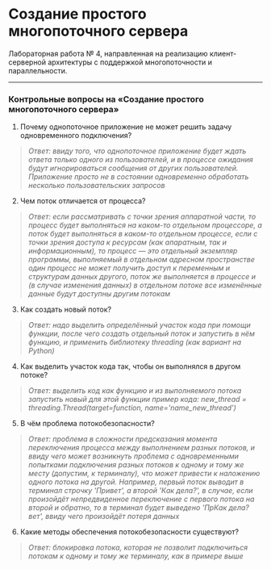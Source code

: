 # Создание простого многопоточного сервера

Лабораторная работа № 4, направленная на реализацию клиент-серверной архитектуры с поддержкой многопоточности и параллельности.

---

### Контрольные вопросы на «Создание простого многопоточного сервера»
1. Почему однопоточное приложение не может решить задачу одновременного подключения?
>*Ответ: ввиду того, что однопоточное приложение будет ждать ответа только одного из пользователей, и в процессе ожидания будут игнорироваться сообщения от других пользователей. Приложение просто не в состоянии одновременно обработать несколько пользовательских запросов*
2. Чем поток отличается от процесса?
>*Ответ: если рассматривать с точки зрения аппаратной части, то процесс будет выполняться на каком-то отдельном процессоре, а поток будет выполняться в каком-то отдельном процессе,
>если с точки зрения доступа к ресурсам (как апаратным, так и информационным), то процесс — это отдельный экземпляр программы, выполняемый в отдельном адресном пространстве
> один процесс не может получить доступ к переменным и структурам данных другого,
> поток же выполняется в процессе и (в случае изменения данных) в отдельном потоке 
> все изменённые данные будут доступны другим потокам*
3. Как создать новый поток?
>*Ответ: надо выделить определённый участок кода при помощи функции, после чего создать отдельный поток и запустить в нём функцию, и применить библиотеку threading (как вариант на Python)*
4. Как выделить участок кода так, чтобы он выполнялся в другом потоке?
>*Ответ: выделить код как функцию и из выполняемого потока запустить новый для этой функции
> пример кода:
>new_thread = threading.Thread(target=function, name='name_new_thread')*
5. В чём проблема потокобезопасности?
>*Ответ: проблема в сложности предсказания момента переключения процесса между выполнением разных потоков,
> и ввиду чего может возникнуть проблема с одновременными попытками подключения разных потоков к одному и тому же месту (допустим, к терминалу),
> что может привести к наложению одного потока на другой. Например, первый поток выводит в терминал строчку 'Привет', а второй 'Как дела?', в случае, если произойдёт непредвиденное переключение с первого потока на второй и обратно, то в терминал будет выведено 'ПрКак дела?вет', ввиду чего произойдёт потеря данных*
6. Какие методы обеспечения потокобезопасности существуют?
>*Ответ: блокировка потока, которая не позволит подключиться потокам к одному и тому же терминалу, как в примере выше*
